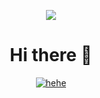 <p align="center">
  <a href="https://github.com/bimaganteng1"><img src="https://cardivo.vercel.app/api?name=Bima-Wibu&description=Hi,%20i%27m%20BymaWybuuh&image=https://avatars.githubusercontent.com/u/98502923?s=96&v=4&github=bimaganteng1&pattern=leaf&colorPattern=%23eaeaea" /><a>
</p>

<h1  align='center'> Hi there 👋 </h1>

<p align="center">
  <a href="https://github.com/bimaganteng"><img src="http://readme-typing-svg.herokuapp.com?color=ffc012&center=true&vCenter=true&multiline=false&lines=My+Name+BimaGanteng;wibuuuuuh;Byma+Satpool" alt="hehe">
</p>
